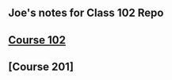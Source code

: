 ## Joe's notes for Class 102 Repo

## [Course 102](/Reading-Notes/102/Class01/Lab01/README.md)

## [Course 201]
